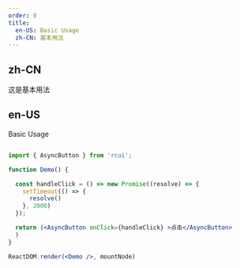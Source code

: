 ```yaml
---
order: 0
title:
  en-US: Basic Usage
  zh-CN: 基本用法
---
```


## zh-CN

这是基本用法

## en-US

Basic Usage

````jsx

import { AsyncButton } from 'rcui';

function Demo() {

  const handleClick = () => new Promise((resolve) => {
    setTimeout(() => {
      resolve()
    }, 2000)
  });

  return (<AsyncButton onClick={handleClick} >点击</AsyncButton>
  )
}

ReactDOM.render(<Demo />, mountNode)

````

